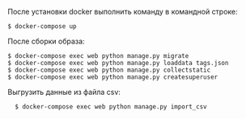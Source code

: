 После установки docker выполнить команду в командной строке:

    $ docker-compose up

После сборки образа:

    $ docker-compose exec web python manage.py migrate
    $ docker-compose exec web python manage.py loaddata tags.json
    $ docker-compose exec web python manage.py collectstatic
    $ docker-compose exec web python manage.py createsuperuser

Выгрузить данные из файла csv:

      $ docker-compose exec web python manage.py import_csv

